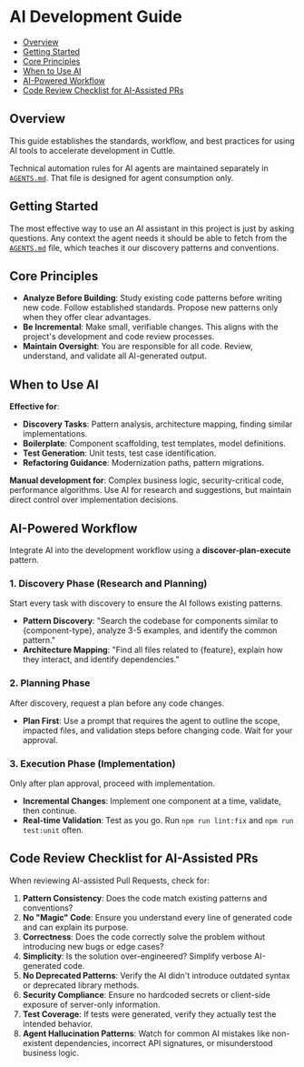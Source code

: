 # AI Development Guide

<!-- MarkdownTOC autolink="true" -->

- [Overview](#overview)
- [Getting Started](#getting-started)
- [Core Principles](#core-principles)
- [When to Use AI](#when-to-use-ai)
- [AI-Powered Workflow](#ai-powered-workflow)
- [Code Review Checklist for AI-Assisted PRs](#code-review-checklist-for-ai-assisted-prs)

<!-- /MarkdownTOC -->

## Overview

This guide establishes the standards, workflow, and best practices for using AI tools to accelerate development in Cuttle.

Technical automation rules for AI agents are maintained separately in [`AGENTS.md`](../AGENTS.md). That file is designed for agent consumption only.

## Getting Started

The most effective way to use an AI assistant in this project is just by asking questions. Any context the agent needs it should be able to fetch from the [`AGENTS.md`](../AGENTS.md) file, which teaches it our discovery patterns and conventions.

## Core Principles

- **Analyze Before Building**: Study existing code patterns before writing new code. Follow established standards. Propose new patterns only when they offer clear advantages.
- **Be Incremental**: Make small, verifiable changes. This aligns with the project's development and code review processes.
- **Maintain Oversight**: You are responsible for all code. Review, understand, and validate all AI-generated output.

## When to Use AI

**Effective for**:
-   **Discovery Tasks**: Pattern analysis, architecture mapping, finding similar implementations.
-   **Boilerplate**: Component scaffolding, test templates, model definitions.
-   **Test Generation**: Unit tests, test case identification.
-   **Refactoring Guidance**: Modernization paths, pattern migrations.

**Manual development for**: Complex business logic, security-critical code, performance algorithms. Use AI for research and suggestions, but maintain direct control over implementation decisions.

## AI-Powered Workflow

Integrate AI into the development workflow using a **discover-plan-execute** pattern.

### 1. Discovery Phase (Research and Planning)
Start every task with discovery to ensure the AI follows existing patterns.

-   **Pattern Discovery**: "Search the codebase for components similar to {component-type}, analyze 3-5 examples, and identify the common pattern."
-   **Architecture Mapping**: "Find all files related to {feature}, explain how they interact, and identify dependencies."

### 2. Planning Phase
After discovery, request a plan before any code changes.

-   **Plan First**: Use a prompt that requires the agent to outline the scope, impacted files, and validation steps before changing code. Wait for your approval.

### 3. Execution Phase (Implementation)
Only after plan approval, proceed with implementation.

-   **Incremental Changes**: Implement one component at a time, validate, then continue.
-   **Real-time Validation**: Test as you go. Run `npm run lint:fix` and `npm run test:unit` often.

## Code Review Checklist for AI-Assisted PRs

When reviewing AI-assisted Pull Requests, check for:

1.  **Pattern Consistency**: Does the code match existing patterns and conventions?
2.  **No "Magic" Code**: Ensure you understand every line of generated code and can explain its purpose.
3.  **Correctness**: Does the code correctly solve the problem without introducing new bugs or edge cases?
4.  **Simplicity**: Is the solution over-engineered? Simplify verbose AI-generated code.
5.  **No Deprecated Patterns**: Verify the AI didn't introduce outdated syntax or deprecated library methods.
6.  **Security Compliance**: Ensure no hardcoded secrets or client-side exposure of server-only information.
7.  **Test Coverage**: If tests were generated, verify they actually test the intended behavior.
8.  **Agent Hallucination Patterns**: Watch for common AI mistakes like non-existent dependencies, incorrect API signatures, or misunderstood business logic.
